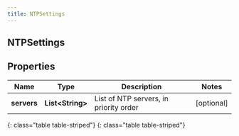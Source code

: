 ```yaml
---
title: NTPSettings
---
```

## NTPSettings


## Properties

| Name | Type | Description | Notes |
| ------------ | ------------- | ------------- | ------------- |
| **servers** | **List&lt;String&gt;** | List of NTP servers, in priority order |  [optional] |
{: class="table table-striped"}
{: class="table table-striped"}


